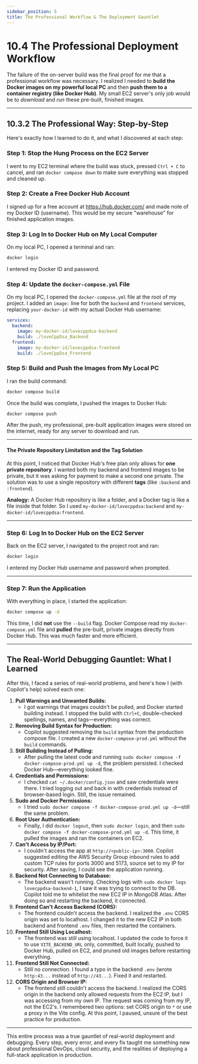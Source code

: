 ```yaml
---
sidebar_position: 5
title: The Professional Workflow & The Deployment Gauntlet
---
```



# 10.4 The Professional Deployment Workflow

The failure of the on-server build was the final proof for me that a professional workflow was necessary. I realized I needed to **build the Docker images on my powerful local PC** and then **push them to a container registry (like Docker Hub)**. My small EC2 server's only job would be to *download* and *run* these pre-built, finished images.

---

## 10.3.2 The Professional Way: Step-by-Step

Here's exactly how I learned to do it, and what I discovered at each step:

### Step 1: Stop the Hung Process on the EC2 Server

I went to my EC2 terminal where the build was stuck, pressed `Ctrl + C` to cancel, and ran `docker compose down` to make sure everything was stopped and cleaned up.

### Step 2: Create a Free Docker Hub Account

I signed up for a free account at https://hub.docker.com/ and made note of my Docker ID (username). This would be my secure "warehouse" for finished application images.

### Step 3: Log In to Docker Hub on My Local Computer

On my local PC, I opened a terminal and ran:

```bash
docker login
```

I entered my Docker ID and password.

### Step 4: Update the `docker-compose.yml` File

On my local PC, I opened the `docker-compose.yml` file at the root of my project. I added an `image:` line for both the `backend` and `frontend` services, replacing `your-docker-id` with my actual Docker Hub username:

```yaml
services:
  backend:
    image: my-docker-id/lovecppdsa-backend
    build: ./loveCppDsa_Backend
  frontend:
    image: my-docker-id/lovecppdsa-frontend
    build: ./loveCppDsa_Frontend
```

### Step 5: Build and Push the Images from My Local PC

I ran the build command:

```bash
docker compose build
```

Once the build was complete, I pushed the images to Docker Hub:

```bash
docker compose push
```

After the push, my professional, pre-built application images were stored on the internet, ready for any server to download and run.

---

#### The Private Repository Limitation and the Tag Solution

At this point, I noticed that Docker Hub's free plan only allows for **one private repository**. I wanted both my backend and frontend images to be private, but it was asking for payment to make a second one private. The solution was to use a single repository with different **tags** (like `:backend` and `:frontend`).

**Analogy:** A Docker Hub repository is like a folder, and a Docker tag is like a file inside that folder. So I used `my-docker-id/lovecppdsa:backend` and `my-docker-id/lovecppdsa:frontend`.

---

### Step 6: Log In to Docker Hub on the EC2 Server

Back on the EC2 server, I navigated to the project root and ran:

```bash
docker login
```

I entered my Docker Hub username and password when prompted.

---

### Step 7: Run the Application

With everything in place, I started the application:

```bash
docker compose up -d
```

This time, I did **not** use the `--build` flag. Docker Compose read my `docker-compose.yml` file and **pulled** the pre-built, private images directly from Docker Hub. This was much faster and more efficient.

---

## The Real-World Debugging Gauntlet: What I Learned

After this, I faced a series of real-world problems, and here's how I (with Copilot's help) solved each one:

1. **Pull Warnings and Unwanted Builds:**
    - I got warnings that images couldn't be pulled, and Docker started building instead. I stopped the build with `Ctrl+C`, double-checked spellings, names, and tags—everything was correct.
2. **Removing Build Syntax for Production:**
    - Copilot suggested removing the `build` syntax from the production compose file. I created a new `docker-compose-prod.yml` without the `build` commands.
3. **Still Building Instead of Pulling:**
    - After pulling the latest code and running `sudo docker compose -f docker-compose-prod.yml up -d`, the problem persisted. I checked Docker Hub—everything looked fine.
4. **Credentials and Permissions:**
    - I checked `cat ~/.docker/config.json` and saw credentials were there. I tried logging out and back in with credentials instead of browser-based login. Still, the issue remained.
5. **Sudo and Docker Permissions:**
    - I tried `sudo docker compose -f docker-compose-prod.yml up -d`—still the same problem.
6. **Root User Authentication:**
    - Finally, I did `docker logout`, then `sudo docker login`, and then `sudo docker compose -f docker-compose-prod.yml up -d`. This time, it pulled the images and ran the containers on EC2.
7. **Can't Access by IP/Port:**
    - I couldn't access the app at `http://<public-ip>:3000`. Copilot suggested editing the AWS Security Group inbound rules to add custom TCP rules for ports 3000 and 5173, source set to my IP for security. After saving, I could see the application running.
8. **Backend Not Connecting to Database:**
    - The backend wasn't running. Checking logs with `sudo docker logs lovecppdsa-backend-1`, I saw it was trying to connect to the DB. Copilot told me to whitelist the new EC2 IP in MongoDB Atlas. After doing so and restarting the backend, it connected.
9. **Frontend Can't Access Backend (CORS):**
    - The frontend couldn't access the backend. I realized the `.env` CORS origin was set to localhost. I changed it to the new EC2 IP in both backend and frontend `.env` files, then restarted the containers.
10. **Frontend Still Using Localhost:**
    - The frontend was still using localhost. I updated the code to force it to use `VITE_BACKEND_URL` only, committed, built locally, pushed to Docker Hub, pulled on EC2, and pruned old images before restarting everything.
11. **Frontend Still Not Connected:**
    - Still no connection. I found a typo in the backend `.env` (wrote `http:43...` instead of `http://43...`). Fixed it and restarted.
12. **CORS Origin and Browser IP:**
    - The frontend still couldn't access the backend. I realized the CORS origin in the backend only allowed requests from the EC2 IP, but I was accessing from my own IP. The request was coming from my IP, not the EC2's. I remembered two options: set CORS origin to `*` or use a proxy in the Vite config. At this point, I paused, unsure of the best practice for production.

---

This entire process was a true gauntlet of real-world deployment and debugging. Every step, every error, and every fix taught me something new about professional DevOps, cloud security, and the realities of deploying a full-stack application in production.